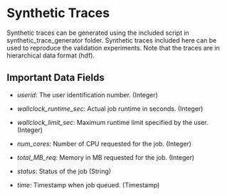 # Synthetic Traces

Synthetic traces can be generated using the included script in synthetic_trace_generator folder. Synthetic traces included here can be used to reproduce the validation experiments. Note that the traces are in hierarchical data format (hdf).

## Important Data Fields

* *userid*: The user identification number. (Integer)

* *wallclock_runtime_sec*: Actual job runtime in seconds. (Integer)

* *wallclock_limit_sec*: Maximum runtime limit specified by the user. (Integer)

* *num_cores*: Number of CPU requested for the job. (Integer)

* *total_MB_req*: Memory in MB requested for the job. (Integer)

* *status*: Status of the job (String)

* *time*: Timestamp when job queued. (Timestamp)
